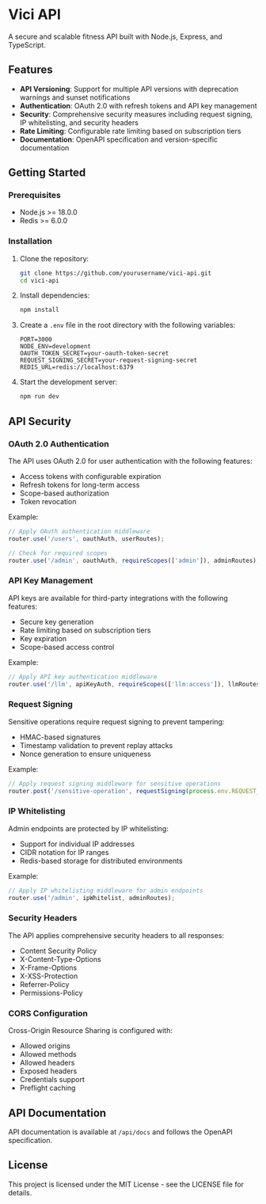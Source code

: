 # Vici API

A secure and scalable fitness API built with Node.js, Express, and TypeScript.

## Features

- **API Versioning**: Support for multiple API versions with deprecation warnings and sunset notifications
- **Authentication**: OAuth 2.0 with refresh tokens and API key management
- **Security**: Comprehensive security measures including request signing, IP whitelisting, and security headers
- **Rate Limiting**: Configurable rate limiting based on subscription tiers
- **Documentation**: OpenAPI specification and version-specific documentation

## Getting Started

### Prerequisites

- Node.js >= 18.0.0
- Redis >= 6.0.0

### Installation

1. Clone the repository:
   ```bash
   git clone https://github.com/yourusername/vici-api.git
   cd vici-api
   ```

2. Install dependencies:
   ```bash
   npm install
   ```

3. Create a `.env` file in the root directory with the following variables:
   ```
   PORT=3000
   NODE_ENV=development
   OAUTH_TOKEN_SECRET=your-oauth-token-secret
   REQUEST_SIGNING_SECRET=your-request-signing-secret
   REDIS_URL=redis://localhost:6379
   ```

4. Start the development server:
   ```bash
   npm run dev
   ```

## API Security

### OAuth 2.0 Authentication

The API uses OAuth 2.0 for user authentication with the following features:

- Access tokens with configurable expiration
- Refresh tokens for long-term access
- Scope-based authorization
- Token revocation

Example:
```typescript
// Apply OAuth authentication middleware
router.use('/users', oauthAuth, userRoutes);

// Check for required scopes
router.use('/admin', oauthAuth, requireScopes(['admin']), adminRoutes);
```

### API Key Management

API keys are available for third-party integrations with the following features:

- Secure key generation
- Rate limiting based on subscription tiers
- Key expiration
- Scope-based access control

Example:
```typescript
// Apply API key authentication middleware
router.use('/llm', apiKeyAuth, requireScopes(['llm:access']), llmRoutes);
```

### Request Signing

Sensitive operations require request signing to prevent tampering:

- HMAC-based signatures
- Timestamp validation to prevent replay attacks
- Nonce generation to ensure uniqueness

Example:
```typescript
// Apply request signing middleware for sensitive operations
router.post('/sensitive-operation', requestSigning(process.env.REQUEST_SIGNING_SECRET), sensitiveOperationHandler);
```

### IP Whitelisting

Admin endpoints are protected by IP whitelisting:

- Support for individual IP addresses
- CIDR notation for IP ranges
- Redis-based storage for distributed environments

Example:
```typescript
// Apply IP whitelisting middleware for admin endpoints
router.use('/admin', ipWhitelist, adminRoutes);
```

### Security Headers

The API applies comprehensive security headers to all responses:

- Content Security Policy
- X-Content-Type-Options
- X-Frame-Options
- X-XSS-Protection
- Referrer-Policy
- Permissions-Policy

### CORS Configuration

Cross-Origin Resource Sharing is configured with:

- Allowed origins
- Allowed methods
- Allowed headers
- Exposed headers
- Credentials support
- Preflight caching

## API Documentation

API documentation is available at `/api/docs` and follows the OpenAPI specification.

## License

This project is licensed under the MIT License - see the LICENSE file for details. 